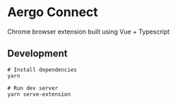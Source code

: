 # Aergo Connect

Chrome browser extension built using
Vue + Typescript

## Development

    # Install dependencies
    yarn

    # Run dev server
    yarn serve-extension